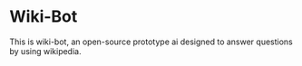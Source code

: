 # Wiki-Bot
This is wiki-bot, an open-source prototype ai designed to answer questions by using wikipedia.
